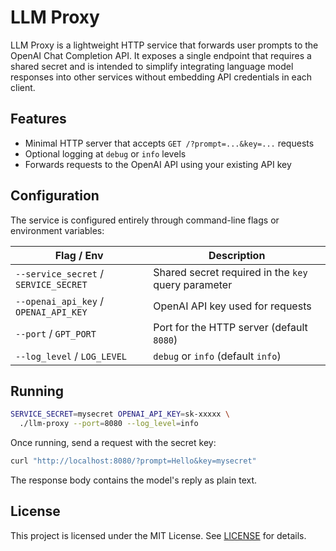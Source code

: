 # LLM Proxy

LLM Proxy is a lightweight HTTP service that forwards user prompts to the
OpenAI Chat Completion API. It exposes a single endpoint that requires a shared
secret and is intended to simplify integrating language model responses into
other services without embedding API credentials in each client.

## Features

- Minimal HTTP server that accepts `GET /?prompt=...&key=...` requests
- Optional logging at `debug` or `info` levels
- Forwards requests to the OpenAI API using your existing API key

## Configuration

The service is configured entirely through command-line flags or environment
variables:

| Flag / Env            | Description                                     |
|-----------------------|-------------------------------------------------|
| `--service_secret` / `SERVICE_SECRET` | Shared secret required in the `key` query parameter |
| `--openai_api_key` / `OPENAI_API_KEY` | OpenAI API key used for requests |
| `--port` / `GPT_PORT` | Port for the HTTP server (default `8080`) |
| `--log_level` / `LOG_LEVEL` | `debug` or `info` (default `info`) |

## Running

```bash
SERVICE_SECRET=mysecret OPENAI_API_KEY=sk-xxxxx \
  ./llm-proxy --port=8080 --log_level=info
```

Once running, send a request with the secret key:

```bash
curl "http://localhost:8080/?prompt=Hello&key=mysecret"
```

The response body contains the model's reply as plain text.

## License

This project is licensed under the MIT License. See [LICENSE](LICENSE) for
details.
